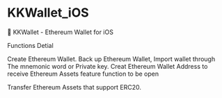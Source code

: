 # KKWallet_iOS
📱 KKWallet - Ethereum Wallet for iOS

Functions Detial

Create Ethereum Wallet.
Back up Ethereum Wallet,
Import wallet through The mnemonic word or Private key.
Creat Ethereum Wallet Address to receive Ethereum Assets
feature function to be open

Transfer Ethereum Assets that support ERC20.
